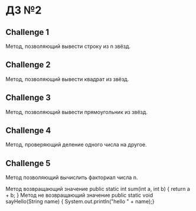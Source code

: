 # ДЗ №2
## Challenge 1
Метод, позволяющий вывести строку из n звёзд.

## Challenge 2
Метод, позволяющий вывести квадрат из звёзд.

## Challenge 3
Метод, позволяющий вывести прямоугольник из звёзд.

## Challenge 4
Метод, проверяющий деление одного числа на другое.

## Challenge 5
Метод позволяющий вычислить факториал числа n.

Метод возвращающий значение
  public static int sum(int a, int b) {
       return a + b;
  }
Метод не возвращающий значение
  public static void sayHello(String name) {
       System.out.println("hello " + name);}
